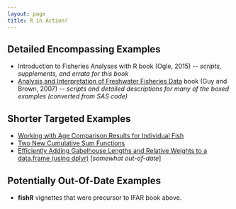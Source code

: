 ```yaml
---
layout: page
title: R in Action!
---
```


## Detailed Encompassing Examples
* Introduction to Fisheries Analyses with R book (Ogle, 2015) -- *scripts, supplements, and errata for this book*
* [Analysis and Interpretation of Freshwater Fisheries Data](http://droglenc.github.io/aiffd2007/) book (Guy and Brown, 2007) -- *scripts and detailed descriptions for many of the boxed examples (converted from SAS code)*

## Shorter Targeted Examples
* [Working with Age Comparison Results for Individual Fish](examples/AgePrec_Details.html)
* [Two New Cumulative Sum Functions](http://rpubs.com/dogle/47172)
* [Efficiently Adding Gabelhouse Lengths and Relative Weights to a data.frame (using dplyr)](http://rpubs.com/dogle/32746) [*somewhat out-of-date*]

## Potentially Out-Of-Date Examples
* **fishR** vignettes that were precursor to IFAR book above.
